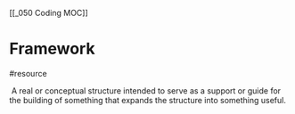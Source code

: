 [[_050 Coding MOC]]

# Framework
#resource 

 A real or conceptual structure intended to serve as a support or guide for the building of something that expands the structure into something useful.